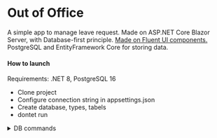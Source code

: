 # Out of Office
A simple app to manage leave request.
Made on ASP.NET Core Blazor Server, with Database-first principle.
<a href="http://github.com/microsoft/fluentui-blazor">Made on Fluent UI components.</a>
PostgreSQL and EntityFramework Core for storing data.

<h4>How to launch</h4>
Requirements: .NET 8, PostgreSQL 16
<ul>
  <li>Clone project</li>
  <li>Configure connection string in appsettings.json</li>
  <li>Create database, types, tabels</li>
  <li>dontet run</li>
</ul>

<details>
  <summary>
    DB commands
  </summary>
  ```sql
  CREATE DATABASE "CRM"
    WITH
    OWNER = postgres
    ENCODING = 'UTF8'
    CONNECTION LIMIT = -1
    IS_TEMPLATE = False;

  CREATE TYPE Name AS ENUM ('Vasyl', 'Petro', 'Volodymyr', 'Igor');
  CREATE TYPE Subd AS ENUM ('smm', 'it', 'Support', 'Sales', 'Human Resources');
  CREATE TYPE Positions AS ENUM ('Employee', 'HR Manager', 'Project Manager', 'Administrator');
  CREATE TYPE Status AS ENUM ('Active', 'Inactive');
  CREATE TYPE AbsenceReason AS ENUM ('Vacation', 'Health Issue', 'Family Emergancy');
  CREATE TYPE RequestStatus AS ENUM ('New', 'Approve', 'Reject');
  CREATE TYPE ProjectType AS ENUM ('SaaS', 'Fintech', 'Education', 'Gambling', 'Telecom');

  CREATE TABLE "Employees" (	
    "Id" BIGSERIAL primary key,
    "FullName" "Names" NOT NULL,
    "Subdivision" "Subd" NOT NULL,
    "Position" "Positions" NOT NULL,
    "Status" "Status" NOT NULL,
    "PartnerId" int references "Employees"("Id"),
    "Balance" smallint NOT NULL DEFAULT 28
  );

  -- it's not possible to create first entry with NOT NULL, 
  -- so we have to change the constraint after first entry has been added
  ALTER TABLE Employee ALTER COLUMN PoeplePartner SET NOT NULL

  CREATE TABLE "LeaveRequests" (
    "Id" BIGSERIAL primary key,
    "EmployeeId" int references "Employees"("Id") NOT NULL,
    "AbsenceReason" "AbsenceReason" NOT NULL,
    "StartDate" date NOT NULL,
    "EndDate" date NOT NULL,
    "Comment" text,
    "Status" "RequestStatus" NOT NULL DEFAULT 'New'
  );
  CREATE TABLE "ApprovalRequests" (
    "Id" BIGSERIAL primary key,
    "ApproverId" int references "Employees"("Id") NOT NULL,
    "LeaveRequest" int references "LeaveRequests"("Id")  NOT NULL,
    "Status" "RequestStatus" NOT NULL DEFAULT 'New',
    "Comment" text	
  );
  CREATE TABLE "Projects" (
    "Id" BIGSERIAL primary key,
    "Type" "ProjectType" NOT NULL,
    "StartDate" date NOT NULL,
    "EndDate" date,
    "ManagerId" int references "Employees"("Id") NOT NULL,
    "Comment" text,
    "Status" "Status" NOT NULL
  );
  ```
</details>

<h4>Features</h4>
<ul>
  <li>List of Employees</li>
  <li>List of Projects</li>
  <li>List of Leave Requests</li>
  <li>List of Approval Requests</li>
</ul>

<h4>Planned Features</h4>
<details>
  <ul>
    <li>Filters for DataGrid</li>
    <li>Authentification and Authirization</li>
    <li>Appearence Settings</li>
    <li>Localization and Globalization</li>
  </ul>
</details>
<h4>Screenshots:</h4>
<img src="/Images/home-page.jpeg"/>
<img src="/Images/employees.jpeg"/>
<img src="/Images/projects.jpeg"/>
<img src="/Images/leave-request.jpeg"/>
<img src="/Images/arrpove.jpeg"/>
<img src="/Images/DataBase.png"/>
